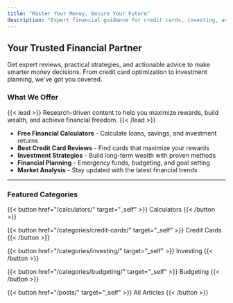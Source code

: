 ```yaml
---
title: "Master Your Money, Secure Your Future"
description: "Expert financial guidance for credit cards, investing, and wealth building with Raja"
---
```


## Your Trusted Financial Partner

Get expert reviews, practical strategies, and actionable advice to make smarter money decisions. From credit card optimization to investment planning, we've got you covered.

### What We Offer

{{< lead >}}
Research-driven content to help you maximize rewards, build wealth, and achieve financial freedom.
{{< /lead >}}

- **Free Financial Calculators** - Calculate loans, savings, and investment returns
- **Best Credit Card Reviews** - Find cards that maximize your rewards
- **Investment Strategies** - Build long-term wealth with proven methods  
- **Financial Planning** - Emergency funds, budgeting, and goal setting
- **Market Analysis** - Stay updated with the latest financial trends

---

### Featured Categories

{{< button href="/calculators/" target="_self" >}}
Calculators
{{< /button >}}

{{< button href="/categories/credit-cards/" target="_self" >}}
Credit Cards
{{< /button >}}

{{< button href="/categories/investing/" target="_self" >}}
Investing
{{< /button >}}

{{< button href="/categories/budgeting/" target="_self" >}}
Budgeting
{{< /button >}}

{{< button href="/posts/" target="_self" >}}
All Articles
{{< /button >}}